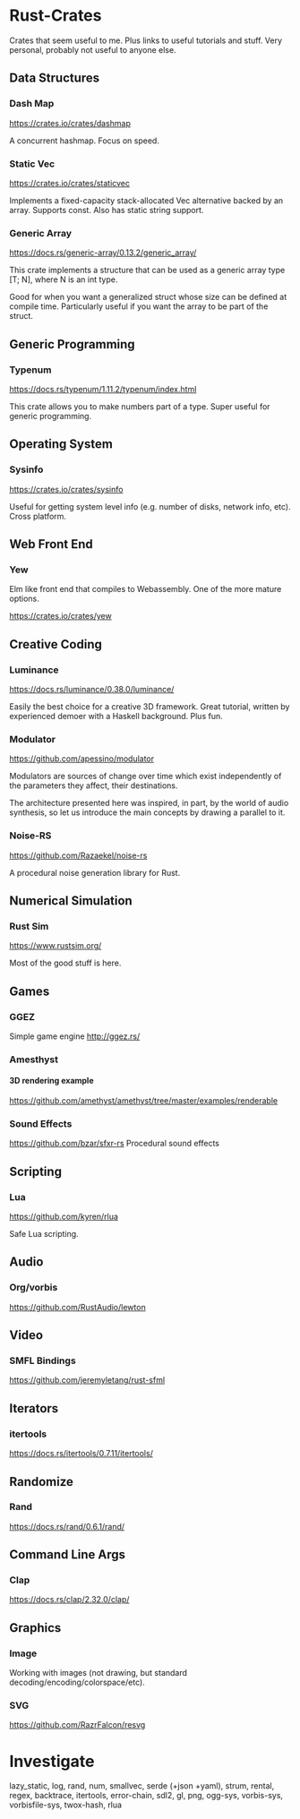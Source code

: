 # Rust-Crates
Crates that seem useful to me. Plus links to useful tutorials and stuff. Very personal, probably not useful to anyone else.

## Data Structures
### Dash Map
https://crates.io/crates/dashmap

A concurrent hashmap. Focus on speed.

### Static Vec
https://crates.io/crates/staticvec

Implements a fixed-capacity stack-allocated Vec alternative backed by an array. Supports const. Also has static string support. 

### Generic Array
https://docs.rs/generic-array/0.13.2/generic_array/

This crate implements a structure that can be used as a generic array type [T; N], where N is an int type.

Good for when you want a generalized struct whose size can be defined at compile time. Particularly useful if you want the array to be part of the struct.

## Generic Programming

### Typenum
https://docs.rs/typenum/1.11.2/typenum/index.html

This crate allows you to make numbers part of a type. Super useful for generic programming.

## Operating System

### Sysinfo
https://crates.io/crates/sysinfo

Useful for getting system level info (e.g. number of disks, network info, etc). Cross platform.

## Web Front End
### Yew
Elm like front end that compiles to Webassembly. One of the more mature options.

https://crates.io/crates/yew

## Creative Coding
### Luminance
https://docs.rs/luminance/0.38.0/luminance/

Easily the best choice for a creative 3D framework. Great tutorial, written by experienced demoer with a Haskell background. Plus fun.

### Modulator
https://github.com/apessino/modulator

Modulators are sources of change over time which exist independently of the parameters they affect, their destinations.

The architecture presented here was inspired, in part, by the world of audio synthesis, so let us introduce the main concepts by drawing a parallel to it.

### Noise-RS
https://github.com/Razaekel/noise-rs

A procedural noise generation library for Rust.

## Numerical Simulation
### Rust Sim
https://www.rustsim.org/

Most of the good stuff is here.

## Games
### GGEZ
Simple game engine
http://ggez.rs/

### Amesthyst

#### 3D rendering example
https://github.com/amethyst/amethyst/tree/master/examples/renderable

### Sound Effects
https://github.com/bzar/sfxr-rs
Procedural sound effects

## Scripting
### Lua
https://github.com/kyren/rlua

Safe Lua scripting.

## Audio
### Org/vorbis
https://github.com/RustAudio/lewton

## Video
### SMFL Bindings
https://github.com/jeremyletang/rust-sfml

## Iterators
### itertools
https://docs.rs/itertools/0.7.11/itertools/

## Randomize
### Rand
https://docs.rs/rand/0.6.1/rand/

## Command Line Args
### Clap
https://docs.rs/clap/2.32.0/clap/

## Graphics
### Image
Working with images (not drawing, but standard decoding/encoding/colorspace/etc).

### SVG
https://github.com/RazrFalcon/resvg

# Investigate
 lazy_static, log, rand, num, smallvec, serde (+json +yaml), strum, rental, regex, backtrace, itertools, error-chain, sdl2, gl, png, ogg-sys, vorbis-sys, vorbisfile-sys, twox-hash, rlua

